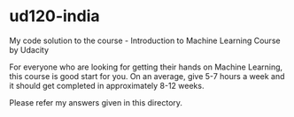 # ud120-india
My code solution to the course - Introduction to Machine Learning Course by Udacity

For everyone who are looking for getting their hands on Machine Learning, this course is good start for you.
On an average, give 5-7 hours a week and it should get completed in approximately 8-12 weeks. 

Please refer my answers given in this directory.

